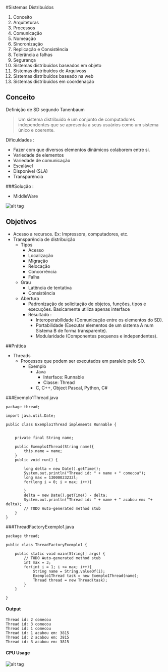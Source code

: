 #Sistemas Distribuídos
1. Conceito
2. Arquiteturas
3. Processos
4. Comunicação
5. Nomeação
6. Sincronização
7. Replicação e Consistência
8. Tolerância a falhas
9. Segurança
10. Sistemas distribuídos baseados em objeto
11. Sistemas distribuídos de Arquivoss
12. Sistemas distribuídos baseado na web
13. Sistemas distribuídos em coordenação

## Conceito
Definição de SD segundo Tanenbaum
    
>Um sistema distribuido é um conjunto de computadores 
>independentes que se apresenta a seus usuários como um
>sistema único e coerente.

Dificuldades :

- Fazer com que diversos elementos dinâmicos colaborem entre si.
- Variedade de elementos
- Variedade de comunicação
- Escalável
- Disponível (SLA)
- Transparência

###Solução : 

- MiddleWare

 ![alt tag](http://s29.postimg.org/nzmgbws53/crop.jpg)

## Objetivos
- Acesso a recursos. Ex: Impressora, computadores, etc.
- Transparência de distribuição
    - Tipos
        - Acesso
        - Localização
        - Migração
        - Relocação
        - Concorrência
        - Falha
    - Grau
        - Latência de tentativa
        - Consistência 
    - Abertura
        - Padronização de solicitação de objetos, funções, tipos e execuções. Basicamente utiliza apenas interface
        - Resultado :
            - Interoperabilidade (Comunicação entre os elementos do SD).
            - Portabilidade (Executar elementos de um sistema A num Sistema B de forma transparente).
            - Modularidade (Componentes pequenos e independentes).

##Prática

- Threads
    - Processos que podem ser executados em paralelo pelo SO.
        - Exemplo
            - Java
                - Interface:   Runnable
                - Classe:   Thread
            - C, C++, Object Pascal, Python, C#

###Exemplo1Thread.java
```
package thread;

import java.util.Date;

public class Exemplo1Thread implements Runnable {

	
	private final String name;
	
	public Exemplo1Thread(String name){
		this.name = name;
	}
	public void run() {
		
		long delta = new Date().getTime();
		System.out.println("Thread id: " + name + " comecou");
		long max = 13000023232l;
		for(long i = 0; i < max; i++){
			
		}
		delta = new Date().getTime() - delta;
		System.out.println("Thread id: " + name + " acabou em: "+ delta);
		// TODO Auto-generated method stub
	}
}
```

###ThreadFactoryExemplo1.java
```
package thread;

public class ThreadFactoryExemplo1 {

	public static void main(String[] args) {
		// TODO Auto-generated method stub
		int max = 3;
		for(int i = 1; i <= max; i++){
			String name = String.valueOf(i);
			Exemplo1Thread task = new Exemplo1Thread(name);
			Thread thread = new Thread(task);
		}
	}

}
```

#### Output
    Thread id: 2 comecou
    Thread id: 3 comecou
    Thread id: 1 comecou
    Thread id: 1 acabou em: 3815
    Thread id: 2 acabou em: 3815
    Thread id: 3 acabou em: 3815

#### CPU Usage
![alt tag](http://s30.postimg.org/6lq5qmoap/Untitled.png)
